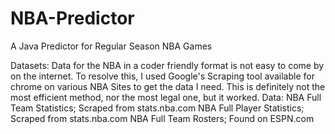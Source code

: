 # NBA-Predictor
A Java Predictor for Regular Season NBA Games

Datasets: 
    Data for the NBA in a coder friendly format is not easy to come by on the internet. To resolve this, I used Google's Scraping tool available for chrome on various NBA Sites to get the data I need. This is definitely not the most efficient method, nor the most legal one, but it worked. 
    Data:  NBA Full Team Statistics; Scraped from stats.nba.com
           NBA Full Player Statistics; Scraped from stats.nba.com
           NBA Full Team Rosters; Found on ESPN.com

